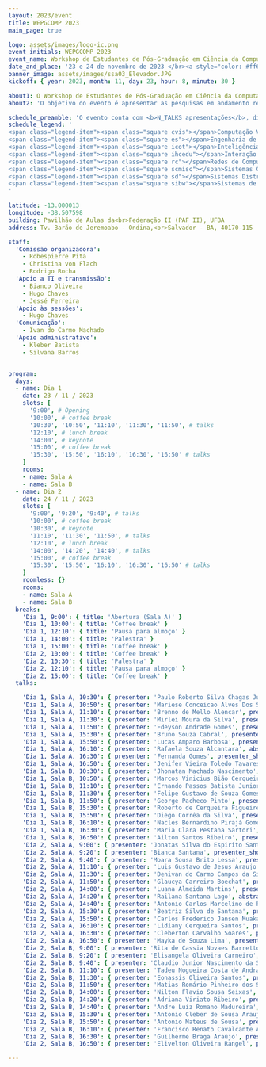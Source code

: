 ```yaml
---
layout: 2023/event
title: WEPGCOMP 2023
main_page: true

logo: assets/images/logo-ic.png
event_initials: WEPGCOMP 2023
event_name: Workshop de Estudantes de Pós-Graduação em Ciência da Computação do PGCOMP-UFBA
date_and_place: '23 e 24 de novembro de 2023 </br><a style="color: #ff6600;" href="http://www.igeo.ufba.br/auditorios">Auditório do Instituto de Geociências - UFBA</a>'
banner_image: assets/images/ssa03_Elevador.JPG
kickoff: { year: 2023, month: 11, day: 23, hour: 8, minute: 30 }

about1: O Workshop de Estudantes de Pós-Graduação em Ciência da Computação – WEPGCOMP – é um evento anual organizado pelo Programa de Pós Graduação em Ciência da Computação (PGCOMP) da Universidade Federal da Bahia (UFBA).
about2: 'O objetivo do evento é apresentar as pesquisas em andamento realizadas pelos alunos de doutorado (a partir do segundo ano), bem como propiciar um ambiente de troca de conhecimento e congregação para toda a comunidade.'

schedule_preamble: 'O evento conta com <b>N_TALKS apresentações</b>, divididas em <b>N_SESSIONS sessões</b> ao longo de <b>N_DAYS dias</b>.<br>Os <b>slides</b> estarão disponíveis na <a style="font-weight: bold; color: #ff6600;" href="https://zenodo.org/communities/wepgcomp2023/">comunidade do PGCOMP no Zenodo</a>.'
schedule_legend: '
<span class="legend-item"><span class="square cvis"></span>Computação Visual</span>
<span class="legend-item"><span class="square es"></span>Engenharia de Software</span>
<span class="legend-item"><span class="square icot"></span>Inteligência Computacional e</span> <span class="legend-item">Otimização</span>
<span class="legend-item"><span class="square ihcedu"></span>Interação Humano-Computador</span> <span class="legend-item">e Informática e Educação</span>
<span class="legend-item"><span class="square rc"></span>Redes de Computadores</span>
<span class="legend-item"><span class="square scmisc"></span>Sistemas Computacionais</span>
<span class="legend-item"><span class="square sd"></span>Sistemas Distribuídos</span>
<span class="legend-item"><span class="square sibw"></span>Sistemas de Informação,</span> <span class="legend-item">Banco de Dados e Web</span>
'

latitude: -13.000013
longitude: -38.507598
building: Pavilhão de Aulas da<br>Federação II (PAF II), UFBA
address: Tv. Barão de Jeremoabo - Ondina,<br>Salvador - BA, 40170-115

staff:
  'Comissão organizadora':
    - Robespierre Pita
    - Christina von Flach
    - Rodrigo Rocha
  'Apoio a TI e transmissão':
    - Bianco Oliveira
    - Hugo Chaves
    - Jessé Ferreira
  'Apoio às sessões':
    - Hugo Chaves
  'Comunicação':
    - Ivan do Carmo Machado
  'Apoio administrativo':
    - Kleber Batista
    - Silvana Barros


program:
  days:
  - name: Dia 1
    date: 23 / 11 / 2023
    slots: [
      '9:00', # Opening
      '10:00', # coffee break
      '10:30', '10:50', '11:10', '11:30', '11:50', # talks
      '12:10', # lunch break
      '14:00', # keynote
      '15:00', # coffee break
      '15:30', '15:50', '16:10', '16:30', '16:50' # talks
    ]
    rooms:
    - name: Sala A
    - name: Sala B
  - name: Dia 2
    date: 24 / 11 / 2023
    slots: [
      '9:00', '9:20', '9:40', # talks
      '10:00', # coffee break
      '10:30', # keynote
      '11:10', '11:30', '11:50', # talks
      '12:10', # lunch break
      '14:00', '14:20', '14:40', # talks
      '15:00', # coffee break
      '15:30', '15:50', '16:10', '16:30', '16:50' # talks
    ]
    roomless: {}
    rooms:
    - name: Sala A
    - name: Sala B
  breaks:
    'Dia 1, 9:00': { title: 'Abertura (Sala A)' }
    'Dia 1, 10:00': { title: 'Coffee break' }
    'Dia 1, 12:10': { title: 'Pausa para almoço' }
    'Dia 1, 14:00': { title: 'Palestra' }
    'Dia 1, 15:00': { title: 'Coffee break' }
    'Dia 2, 10:00': { title: 'Coffee break' }
    'Dia 2, 10:30': { title: 'Palestra' }
    'Dia 2, 12:10': { title: 'Pausa para almoço' }
    'Dia 2, 15:00': { title: 'Coffee break' }
  talks:

    'Dia 1, Sala A, 10:30': { presenter: 'Paulo Roberto Silva Chagas Junior', presenter_short: '', title: '', abstract: '', advisor: 'LUCIANO REBOUCAS DE OLIVEIRA', coadvisor: '', presenter_photo: '', topic_abbr: 'icot', topic: '', doi: '', video: '', }
    'Dia 1, Sala A, 10:50': { presenter: 'Mariese Conceicao Alves Dos Santos', presenter_short: '', title: '', abstract: '', advisor: 'MAYCON LEONE MACIEL PEIXOTO', coadvisor: '', presenter_photo: '', topic_abbr: 'icot', topic: '', doi: '', video: '', }
    'Dia 1, Sala A, 11:10': { presenter: 'Brenno de Mello Alencar', presenter_short: '', title: 'Método para detecção de concept drift em data stream com atraso e parcialmente rotulados', abstract: '', advisor: 'RICARDO ARAUJO RIOS', presenter_photo: '', topic_abbr: 'icot', topic: 'CA: Inteligência Computacional e Otimização (ICOT)', }
    'Dia 1, Sala A, 11:30': { presenter: 'Mirlei Moura da Silva', presenter_short: 'Mirlei Moura', title: 'A Novel Distance Measure for Heterogeneous Data: Time Series and Non-Temporal Data', abstract: 'Amongst the several machine learning techniques, distance (or similarity) measures are used to calculate the proximity of objects in a dataset. By employing such a type of measure, it is possible to generate “clusters” in unsupervised learning techniques or classify the objects in supervised learning techniques. In general, these measures are projected considering only one type of data. Datasets from real-world applications can comprise a mixture of data, thus requiring different approaches for identifying such patterns and groups. Literature is centered around three main approaches for leading with heterogeneous data: i) using a unique distance measure to all data types, ii) using specific measures for each data type, or iii) converting all data types to a unique type and then applying the first approach. Conversely, applying machine learning techniques in a dataset with time series and non-temporal data is not trivial because temporal data can have different behaviors that influence distance measures. Therefore, this work proposes a measure that enables the calculation of the distance between objects comprised of times series and numerical data features. To develop this measure, we first sought to identify and analyze existing works with mixed data clustering approaches involving temporal data.  Then, we combine measures, for a unique data type, to deal with heterogeneous datasets to generate a unique measure for time series and non-temporal data.', advisor: 'ROBESPIERRE DANTAS DA ROCHA PITA', presenter_photo: 'mirleims.jpg', topic_abbr: 'icot', topic: 'CA: Inteligência Computacional e Otimização (ICOT)', }
    'Dia 1, Sala A, 11:50': { presenter: 'Edeyson Andrade Gomes', presenter_short: '', title: 'Uma abordagem baseada em ontologia para auxiliar a aplicação de princípios curriculares orientados a competências em recursos educacionais abertos.', abstract: '', advisor: 'LAIS DO NASCIMENTO SALVADOR', presenter_photo: '', topic_abbr: 'icot', topic: 'CA: Interação Humano-Computador (IHC) e Informática e Educação (IEDU)', }
    'Dia 1, Sala A, 15:30': { presenter: 'Bruno Souza Cabral', presenter_short: '', title: 'Comparison of Generative and Sequence Labeling Methods for Portuguese Open Information Extraction', abstract: '', advisor: 'DANIELA BARREIRO CLARO', coadvisor: 'Marlo Vieira dos Santos e Souza', presenter_photo: '', topic_abbr: 'sibw', topic: 'CA: Inteligência Computacional e Otimização (ICOT)', }
    'Dia 1, Sala A, 15:50': { presenter: 'Lucas Amparo Barbosa', presenter_short: 'Lucas Amparo', title: 'Underwater Image Rendering Survey', abstract: 'The underwater world has gained more attention in research in the last few years. This is related to ocean exploration in many industries. Images are a helpful data source for many tasks in underwater exploration but face several issues related to light behavior in this environment. Given the complexity of capturing data from the sea and the large variability of components in the scene (depth, suspended particles, turbidity, etc.), rendering underwater scenes can provide relevant data to improve image processing algorithms and train computer vision tasks. The main goal of this paper is to summarize works with underwater imagery approaches, discussing their techniques, contributions, and potential improvements.', advisor: 'ANTONIO LOPES APOLINARIO JUNIOR', coadvisor: '', presenter_photo: 'lucas.amparo.jpg', topic_abbr: 'cvis', topic: '', doi: '', video: '', }
    'Dia 1, Sala A, 16:10': { presenter: 'Rafaela Souza Alcantara', abstract: '', advisor: 'ANTONIO LOPES APOLINARIO JUNIOR', presenter_photo: '', topic_abbr: 'cvis', }
    'Dia 1, Sala A, 16:30': { presenter: 'Fernanda Gomes', presenter_short: '', title: '', abstract: '', advisor: 'CHRISTINA VON FLACH GARCIA CHAVEZ', coadvisor: '', presenter_photo: '', topic_abbr: 'es', topic: '', doi: '', video: '', }
    'Dia 1, Sala A, 16:50': { presenter: 'Jenifer Vieira Toledo Tavares', presenter_short: 'Jenifer Toledo', title: 'Em direção da Avaliação da Sustentabilidade de Ecossistemas de Software', abstract: 'A pesquisa sobre avaliação da sustentabilidade de SECOs pode ter pontos em comum com a pesquisa sobre avaliação da saúde de ecossistemas de software que envolve aspectos técnicos, sociais e de negócio. A tese de Doutorado (AMORIM, 2022) trata de avaliação da saúde baseada em práticas arquiteturais usadas pelo SECOs. Este trabalho, tem como proposta um framework para Avaliação da Saúde para Ecosistemas de Software/Arquitetura de Software (HEVAL/SA). O HEVAL/SA foi definido considerando as práticas arquiteturais adotadas que influenciam indicadores de saúde em um ecossistema de software. A avaliação dessas práticas indicará um estado para a saúde do ecossistema.', advisor: 'CHRISTINA VON FLACH GARCIA CHAVEZ', coadvisor: '', presenter_photo: 'jenifer.vieira.jpg', topic_abbr: 'es', topic: '', doi: '', video: '', }
    'Dia 1, Sala B, 10:30': { presenter: 'Jhonatan Machado Nascimento', presenter_short: '', title: '', abstract: '', advisor: 'NA ??', coadvisor: '', presenter_photo: '', topic_abbr: 'na', topic: '', doi: '', video: '', }
    'Dia 1, Sala B, 10:50': { presenter: 'Marcos Vinicius Bião Cerqueira', presenter_short: '', title: '', abstract: '', advisor: 'CASSIO VINICIUS SERAFIM PRAZERES', coadvisor: '', presenter_photo: '', topic_abbr: 'sibw', topic: '', doi: '', video: '', }
    'Dia 1, Sala B, 11:10': { presenter: 'Ernando Passos Batista Junior', presenter_short: '', title: 'Solution based on deep neural networks to improve communication of reactive OpenFlow/SDN networks in Fog of Things data streams.', abstract: '', advisor: 'CASSIO VINICIUS SERAFIM PRAZERES', coadvisor: 'Gustavo Bittencourt', presenter_photo: '', topic_abbr: 'sibw', topic: 'CA: Sistemas de Informação, Banco de Dados e Web (SIBW)', }
    'Dia 1, Sala B, 11:30': { presenter: 'Felipe Gustavo de Souza Gomes', presenter_short: '', title: '', abstract: '', advisor: 'CASSIO VINICIUS SERAFIM PRAZERES', coadvisor: '', presenter_photo: '', topic_abbr: 'sibw', topic: '', doi: '', video: '', }
    'Dia 1, Sala B, 11:50': { presenter: 'George Pacheco Pinto', presenter_short: 'George Pacheco', title: 'Towards Data Privacy in a Fog of Things', abstract: 'Data from the Internet of Things devices enable the design of new business models and services, improving user experience and satisfaction. However, these devices also collect personal data and place them on centralized servers without transparency and user control, enhancing data privacy concerns (such as identification, localization and tracking, profiling, and linkage). Thus, we propose the FoT-PDS paradigm, an extension of the Fog of Things (FoT) paradigm tailored to protect personal data privacy in the IoT, specifically in the FoT. We propose a data decentralization solution through Personal Data Stores, empowering users with control over their data. We present an architectural framework based on this concept and a comparative analysis to assess the alignment of our proposal with the rights of GDPR data subjects.', advisor: 'CASSIO VINICIUS SERAFIM PRAZERES', presenter_photo: 'george.pacheco.jpg', topic_abbr: 'sibw', topic: 'CA: Internet das Coisas', }
    'Dia 1, Sala B, 15:30': { presenter: 'Roberto de Cerqueira Figueiredo', abstract: '', advisor: 'DANIELA BARREIRO CLARO', presenter_photo: '', topic_abbr: 'sibw', }
    'Dia 1, Sala B, 15:50': { presenter: 'Diego Corrêa da Silva', presenter_short: '', title: '{Exploiting Calibration Settings toward Fairness in Recommender Systems', abstract: '', advisor: 'FREDERICO ARAUJO DURAO', presenter_photo: '', topic_abbr: 'sibw', topic: 'CA: Sistemas de Informação, Banco de Dados e Web (SIBW)', }
    'Dia 1, Sala B, 16:10': { presenter: 'Nacles Bernardino Pirajá Gomes', presenter_short: '', title: '', abstract: '', advisor: 'LAIS DO NASCIMENTO SALVADOR', coadvisor: '', presenter_photo: '', topic_abbr: 'sibw', topic: '', doi: '', video: '', }
    'Dia 1, Sala B, 16:30': { presenter: 'Maria Clara Pestana Sartori', presenter_short: 'Maria Clara Pestana', title: 'United for Humanity: developing a Collaborative Model for Crowd Engagement in Crisis Recovery Campaigns', abstract: 'Humanitarian crisis response often involves a high degree of unpre- dictability demand which an aid agency frequently creates. The present research aims to investigate the potential of collaboration among the entities involved in the recovery of communities affected by crises and emergencies. This investi- gation will focus on analyzing a crowdfunding platform to determine whether it can enhance collaboration between response entities and citizens, thus im- proving communication in crisis situations and, the effectiveness of crisis ef- forts. During times of crisis, crowdfunding has proven to be an effective tool for rapidly raising funds, increasing public awareness of the situation and can show where assistance is most needed during emergency situations. Therefore, this work proposes an in-depth analysis of a crowdfunding platform to enhance collaboration between citizens and response entities in crisis communication during disaster relief actions.', advisor: 'VANINHA VIEIRA DOS SANTOS', presenter_photo: 'mpestana.jpg', topic_abbr: 'sibw', topic: 'CA: Sistemas de Informação, Banco de Dados e Web (SIBW)', }
    'Dia 1, Sala B, 16:50': { presenter: 'Ailton Santos Ribeiro', presenter_short: '', title: 'Rumo a Avatares Inclusivos: Explorando a Autorrepresentação de Grupos Minorizados Socialmente em Ambientes Virtuais Imersivos', abstract: '', advisor: 'VANINHA VIEIRA DOS SANTOS', presenter_photo: '', topic_abbr: 'sibw', topic: 'CA: Interação Humano-Computador (IHC) e Informática e Educação (IEDU)', }
    'Dia 2, Sala A, 9:00': { presenter: 'Jonatas Silva do Espirito Santo', presenter_short: '', title: 'Sensores Socioambientais e Comerciais para nowcasting de surtos e pandemias em potencial', abstract: '', advisor: 'GECYNALDA SOARES DA SILVA GOMES', presenter_photo: '', topic_abbr: 'es', topic: 'Ciência de Dados', }
    'Dia 2, Sala A, 9:20': { presenter: 'Bianca Santana', presenter_short: '', title: '', abstract: '', advisor: 'CHRISTINA VON FLACH GARCIA CHAVEZ', coadvisor: '', presenter_photo: '', topic_abbr: 'es', topic: '', doi: '', video: '', }
    'Dia 2, Sala A, 9:40': { presenter: 'Moara Sousa Brito Lessa', presenter_short: '', title: '.', abstract: '', advisor: 'CHRISTINA VON FLACH GARCIA CHAVEZ', presenter_photo: '', topic_abbr: 'es', topic: 'ESS: Educação em Engenharia de Software.', }
    'Dia 2, Sala A, 11:10': { presenter: 'Luis Gustavo de Jesus Araujo', presenter_short: 'Luis Araujo', title: 'Avaliação da eficácia de mensagens de erro melhoradas geradas por Large Language Model em um curso introdutório de programação em Python', abstract: 'Linguagens de Programação, em sua maioria, são idealizadas para o mercado de desenvolvimento de software. Em consequência, o feedback na forma de mensagens de erro de compiladores e interpretadores são focados em programadores experientes, sendo muitas vezes enigmáticos para estudantes novatos. Diante dos desafios da aprendizagem de programação, diversos pesquisadores se debruçam sobre este problema criando e utilizando ferramentas e linguagens adequadas ou adaptando feedbacks. Embora a linguagem Python seja adequada ao ensino introdutório de programação, ela possui um conjunto limitado de mensagens de erro que levam o estudante a possíveis confusões pela falta de informações relevantes à solução do problema. Neste sentido, a criação de feedback na forma de mensagens de erro melhoradas, que auxiliem os estudantes no ambiente de aprendizagem, é uma solução interessante. Um estudo preliminar realizado em um curso de programação introdutória com Python em que foi utilizado um ambiente próprio (PEEF) com emissão de mensagens melhoradas pré-cadastradas demonstrou que, embora a adição de feedback seja algo positivo, não é suficiente para que os estudantes solucionem os problemas encontrados. Deste modo, este trabalho visa apresentar um estudo realizado com especialistas para avaliar a adequação de mensagens melhoradas geradas por Large Language Model com dados de um curso de programação em Python.', advisor: 'CHRISTINA VON FLACH GARCIA CHAVEZ', coadvisor: '', presenter_photo: 'luisaraujo.ifba.jpg', topic_abbr: 'es', topic: '', doi: '', video: '', }
    'Dia 2, Sala A, 11:30': { presenter: 'Denivan do Carmo Campos da Silva', presenter_short: 'Denivan Campos', title: 'Investigating the Relationship between Human Factors and Test Code Quality', abstract: 'Software development is a collaborative, social, knowledge-intensive activity, and human-centered. These factors are essential for team diversity. There are three types of team diversity: informational (or knowledge), social, and values diversity. The literature has brought up a number of studies investigating test code quality, but there is just a little empirical evidence on the effects of knowledge diversity and test code quality. Whether we consider the prevalence of test smells in current software testing research, the number is way more limited. Test smells are bad implementations inserted by developers. Recent studies discuss developers’ perceptions of test smells and their impact on quality improvement, yet they have yet to discuss the effects of knowledge diversity in this regard. Our goal is to gather empirical evidence on such a relationship, between developer knowledge diversity and test code quality, with particular attention on the effect of test smells. We built a knowledge base considering the main concepts of software testing, maintenance, evolution, refactoring, and human aspect.  Next, to accomplish our research objective, we used a combination of mixed methods approach to gather empirical evidence on human aspects and test code quality. As a result, we intend to organize the findings in a set of guidelines. It can support developers in preventing the insertion of test smells during the creation of unit test cases.', advisor: 'IVAN DO CARMO MACHADO', presenter_photo: 'denivan.campos.jpg', topic_abbr: 'es', topic: 'ESS: Qualidade de Software', }
    'Dia 2, Sala A, 11:50': { presenter: 'Glaucya Carreiro Boechat', presenter_short: '', title: 'Uma Investigação sobre Análise de Sentimentos e Categorização de Issues Reabertas do GitHub', abstract: '', advisor: 'IVAN DO CARMO MACHADO', coadvisor: 'Ivan do Carmo Machado', presenter_photo: '', topic_abbr: 'es', topic: 'ESS: Medição, Mineração e Visualização de Software', }
    'Dia 2, Sala A, 14:00': { presenter: 'Luana Almeida Martins', presenter_short: 'Luana Martins', title: 'Smart prediction for test smells refactorings', abstract: 'Test smells are considered bad practices for developing the test code. Their presence can reduce the test code quality, thus harming software testing and maintenance activities. Software refactoring has been a key practice to handle smells and improve software quality without changing its behavior. However, existing refactoring tools target production code with very different characteristics than test code. Despite the research invested in test smell refactoring, little is known about whether current refactorings improve the test code quality. This thesis proposal presents our research to help developers decide when and how to refactor test smells through a machine learning-based approach. First, we aim to mine refactorings performed by developers to derive a catalog of test-specific refactorings and their impact on the test code. Our findings show that developers prefer specific features of the testing frameworks, which may lead to test smells such as Inappropriate Assertion and Handling Exception. While the refactorings proposed in the literature aligned with the evolution of testing frameworks helps refactoring test smells, the Inappropriate Assertion remains unexplored in the literature. Second, we aim to collect and learn from test-specific refactorings to suggest which refactorings have the potential to fix test smells. As a result, the approach could support the test smells detection and refactoring guided to the practices closer to the developers’ perspective.', advisor: 'IVAN DO CARMO MACHADO', coadvisor: '', presenter_photo: 'martins.luana.jpg', topic_abbr: 'es', topic: '', doi: '', video: '', }
    'Dia 2, Sala A, 14:20': { presenter: 'Railana Santana Lago', abstract: '', advisor: 'IVAN DO CARMO MACHADO', presenter_photo: '', topic_abbr: 'es', }
    'Dia 2, Sala A, 14:40': { presenter: 'Antonio Carlos Marcelino de Paula', presenter_short: '', title: '', abstract: '', advisor: 'MANOEL GOMES DE MENDONCA NETO', coadvisor: '', presenter_photo: '', topic_abbr: 'es', topic: '', doi: '', video: '', }
    'Dia 2, Sala A, 15:30': { presenter: 'Beatriz Silva de Santana', presenter_short: '', title: 'Exploring Psychological Safety in Software Engineering: Insights from Stack Exchange', abstract: '', advisor: 'MANOEL GOMES DE MENDONCA NETO', presenter_photo: '', topic_abbr: 'es', topic: 'ESS: Engenharia de Software Experimental', }
    'Dia 2, Sala A, 15:50': { presenter: 'Carlos Frederico Jansen Muakad', presenter_short: '', title: 'Mapeamento de sites de pergunta e resposta: uma abordagem comparativa entre os principais sites existentes a luz da engenharia de software', abstract: '', advisor: 'MANOEL GOMES DE MENDONCA NETO', coadvisor: 'Glauco Carneiro', presenter_photo: '', topic_abbr: 'es', topic: 'ESS: Engenharia de Software Experimental', }
    'Dia 2, Sala A, 16:10': { presenter: 'Lidiany Cerqueira Santos', presenter_short: '', title: '', abstract: '', advisor: 'MANOEL GOMES DE MENDONCA NETO', coadvisor: '', presenter_photo: '', topic_abbr: 'es', topic: '', doi: '', video: '', }
    'Dia 2, Sala A, 16:30': { presenter: 'Cleberton Carvalho Soares', presenter_short: '', title: 'Modelo de maturidade em proteção de dados para adequação dos sistemas de software à Lei Geral de Proteção de Dados (LGPD)', abstract: '', advisor: 'RITA SUZANA PITANGUEIRA MACIEL', presenter_photo: '', topic_abbr: 'es', topic: 'ESS: Proteção de dados pessoais', }
    'Dia 2, Sala A, 16:50': { presenter: 'Mayka de Souza Lima', presenter_short: 'Mayka Liima', title: 'A Conceptual Framework for the Design of Virtual Learning Environments', abstract: 'Several digital technological resources (DTRs) are adapted to use learning strategies for VLEs found in the literature, such as collaborative learning. Learning strategies have been modified to adapt traditional procedures and techniques to the technological tools. It is necessary to support the features of instructional design that look at design issues in the difficulties and challenges of teachers in adapting teaching practices. Using a conceptual framework can help in the composition of the instructional design. So is it possible to design a conceptual framework that supports the functionalities of the learning environment for education professionals to design the lessons according to their instructional design? A conceptual framework for the instructional design of learning theory strategies in VLEs is proposed. A survey and interviews will define the methodologies and DTRs used by educational professionals. The expected results will be triangulated and analyzed for the design of the conceptual framework. Thus, the conceptual framework proposed in this work aims to identify and present the conceptual definitions that involve the field of requirements engineering and their relationships. Within this framework, an organizational model of the concepts for learning strategies is proposed, where all information is validated through the consensus opinion of several experts in the field.', advisor: 'RITA SUZANA PITANGUEIRA MACIEL', presenter_photo: 'maykalima.jpg', topic_abbr: 'es', topic: 'ESS: Educação em Engenharia de Software.', }
    'Dia 2, Sala B, 9:00': { presenter: 'Rita de Cassia Novaes Barretto', abstract: '', advisor: 'FABIOLA GONCALVES PEREIRA GREVE', presenter_photo: '', topic_abbr: 'scmisc', }
    'Dia 2, Sala B, 9:20': { presenter: 'Elisangela Oliveira Carneiro', presenter_short: '', title: 'Sistemas de Reputação baseados em Blockchain para ambientes IoT', abstract: '', advisor: 'FABIOLA GONCALVES PEREIRA GREVE', presenter_photo: '', topic_abbr: 'scmisc', topic: 'SC: Sistemas Distribuídos (SD)', }
    'Dia 2, Sala B, 9:40': { presenter: 'Claudio Junior Nascimento da Silva', presenter_short: '', title: 'Sistemas de IoT Tolerante a Falhas com uso de IA e Blockchain', abstract: '', advisor: 'CASSIO VINICIUS SERAFIM PRAZERES', presenter_photo: '', topic_abbr: 'sibw', topic: 'IOT, IA, Blockchain e Tolerância a Falhas', }
    'Dia 2, Sala B, 11:10': { presenter: 'Tadeu Nogueira Costa de Andrade', title: 'Métodos estatísticos e de inteligência computacional para análise temporal em sistemas de tempo real', abstract: 'Sistemas em tempo real são compostos por um conjunto de tarefas que são lançadas recorrentemente para serem executadas e devem cumprir prazos. Projetar um sistema desse tipo de forma comprovadamente correta requer informações sobre o tempo de execução no pior caso (WCET) para cada uma de suas tarefas. No entanto, estimar o WCET está se tornando cada vez mais difícil devido à alta complexidade de hardware e software presentes nas plataformas atuais. Isso tem motivado o uso de técnicas para derivar o tempo de execução no pior caso probabilístico (pWCET). A maioria das abordagens existentes se baseia em medir o tempo de execução de cada tarefa do sistema em execução na plataforma alvo. Como as medições são realizadas durante o tempo de projeto, as amostras coletadas podem levar a estimativas não confiáveis (devido a possíveis viés de medição) ou não representativas (devido a dificuldades na reprodução das condições operacionais). Nesse contexto, o objetivo deste trabalho é desenvolver abordagens que contribuam para aprimorar a precisão e confiabilidade das estimativas de pWCET, superando os problemas mencionados. Até o momento, foram conduzidos dois estudos com propósitos distintos. No primeiro, é feita uma representação do tempo de execução com base em eventos de hardware, utilizando ferramentas de inteligência computacional. No segundo estudo, é realizada uma análise estatística para descrever a variação do tempo de execução em relação ao número de instruções executadas.', advisor: 'GEORGE MARCONI DE ARAUJO LIMA', presenter_photo: 'tadeunca.jpg', topic_abbr: 'scmisc', }
    'Dia 2, Sala B, 11:30': { presenter: 'Eonassis Oliveira Santos', presenter_short: 'Eonassis Santos', title: 'Restauração Pós-Desastre para Redes Ópticas Elásticas com Abordagem de Múltiplos Caminhos Usando Algoritmo de Fluxo Máximo', abstract: 'Desastres naturais, como terremotos, tsunamis e furacões, representam uma ameaça significativa para infraestruturas de telecomunicações amplamente implantadas, especialmente em redes ópticas de backbone.A recuperação após grandes desastres se torna um desafio crítico, uma vez que falhas na rede geograficamente correlacionadas podem resultar em desconexões significativas e perda de dados. Este artigo apresenta um modelo de restauração pós-desastre para Redes Ópticas Elásticas (EON) com o objetivo de preservar a conectividade, a largura de banda de transmissão e a confiabilidade da conexão. Usando um Gráfico de Variante Temporal (TVG), o esquema de recuperação emprega o algoritmo de fluxo máximo para restaurar as conexões afetadas após um desastre. Com base em um modelo de falha probabilística, ele restaura conexões impactadas que estão completamente cortadas após o desastre ou cuja confiabilidade caiu abaixo dos limites de Qualidade de Serviço (QoS). Dadas as restrições de recursos na rede pós-desastre, políticas de relaxamento com base em QoS são utilizadas, utilizando rotas confiáveis e otimizando a utilização de recursos. A simulação avalia aspectos de restauração, disponibilidade, perda de conexão, perda de tráfego e confiabilidade média da conexão, comparando essas métricas com o algoritmo First-In, First-Out e o algoritmo Restauração de Caminho com Consciência da Probabilidade de Falha (PRPA).', advisor: 'GUSTAVO BITTENCOURT FIGUEIREDO', presenter_photo: 'eonassissantos.jpg', topic_abbr: 'scmisc', topic: 'SC: Redes de Computadores (RC)', }
    'Dia 2, Sala B, 11:50': { presenter: 'Matias Romário Pinheiro dos Santos', presenter_short: '', title: 'Particionamento Inteligente de Funções de Banda Base no Fronthaul óptico CF-RAN', abstract: '', advisor: 'GUSTAVO BITTENCOURT FIGUEIREDO', presenter_photo: '', topic_abbr: 'scmisc', topic: 'SC: Redes de Computadores (RC)', }
    'Dia 2, Sala B, 14:00': { presenter: 'Nilton Flavio Sousa Seixas', presenter_short: '', title: '', abstract: '', advisor: 'GUSTAVO BITTENCOURT FIGUEIREDO', coadvisor: '', presenter_photo: '', topic_abbr: 'scmisc', topic: '', doi: '', video: '', }
    'Dia 2, Sala B, 14:20': { presenter: 'Adriana Viriato Ribeiro', presenter_short: '', title: 'Enabling Plug-n-Play Security for Ambient Assisted-Living Applications', abstract: '', advisor: 'LEOBINO NASCIMENTO SAMPAIO', presenter_photo: '', topic_abbr: 'scmisc', topic: 'SC: Redes de Computadores (RC)', }
    'Dia 2, Sala B, 14:40': { presenter: 'Andre Luiz Romano Madureira', presenter_short: '', title: 'Otimizando Comunicações NDN em redes MANET', abstract: '', advisor: 'LEOBINO NASCIMENTO SAMPAIO', presenter_photo: '', topic_abbr: 'scmisc', topic: 'SC: Redes de Computadores (RC)', }
    'Dia 2, Sala B, 15:30': { presenter: 'Antonio Cleber de Sousa Araujo', presenter_short: '', title: '', abstract: '', advisor: 'LEOBINO NASCIMENTO SAMPAIO', coadvisor: '', presenter_photo: '', topic_abbr: 'scmisc', topic: '', doi: '', video: '', }
    'Dia 2, Sala B, 15:50': { presenter: 'Antonio Mateus de Sousa', presenter_short: 'Mateus Sousa', title: 'Bootstrapping de Segurança como Serviço: Uma Solução Escalável para Autenticação Mútua Entre Dispositivos de IoT Baseada em Identidade das Coisas', abstract: 'As redes IoT estão cada vez mais difundidas em nossas vidas. A diversidade de aplicações varia desde sistemas de monitoramento de temperatura até serviços de acompanhamento de saúde (e-Health). Juntamente com o vasto potencial de inovação, as redes IoT atraem cada vez mais usuários maliciosos que visam roubar dados ou prejudicar o funcionamento da rede. Com base nisso, neste trabalho trazemos uma proposta de sistema de autenticação mútua de dispositivos, que utilizam identidade descentralizada como meio de garantir autenticidade e integridade sob demanda. Validamos nossa proposta através de uma prova de conceito. ', advisor: 'LEOBINO NASCIMENTO SAMPAIO', presenter_photo: 'antonio.mateus.jpg', topic_abbr: 'scmisc', topic: 'SC: Redes de Computadores (RC)', }
    'Dia 2, Sala B, 16:10': { presenter: 'Francisco Renato Cavalcante Araújo', presenter_short: '', title: 'Serviços Diferenciados em Redes Centradas na Informação', abstract: '', advisor: 'LEOBINO NASCIMENTO SAMPAIO', presenter_photo: '', topic_abbr: 'scmisc', topic: 'SC: Redes de Computadores (RC)', }
    'Dia 2, Sala B, 16:30': { presenter: 'Guilherme Braga Araújo', presenter_short: '', title: 'Explorando características de redes de dados nomeados para oferecer serviços na borda das redes para aplicações distribuídas por meio de redes veiculares.', abstract: '', advisor: 'LEOBINO NASCIMENTO SAMPAIO', presenter_photo: '', topic_abbr: 'scmisc', topic: 'SC: Redes de Computadores (RC)', }
    'Dia 2, Sala B, 16:50': { presenter: 'Elivelton Oliveira Rangel', presenter_short: 'Elivelton Rangel', title: 'Modelagem Computacional de Espaços Urbanos Utilizando Dados Geo-Espaciais para Suporte a Sistemas de Gerenciamento de Emergências', abstract: 'O processo de urbanização acelerado e muitas vezes desorganizado tem promovido diversos desafios para as cidades modernas, especialmente no aspecto de mobilidade urbana. No entanto, tecnologias promovidas por cidades inteligentes têm surgido para amenizar os impactos causados em diversos cenários. Neste cenário em evolução, sistemas de gerenciamento de emergência fornecem um serviço fundamental para as cidades modernas, explorando diferentes tecnologias de detecção e processamento para o tratamento em tempo real de situações críticas. Na verdade, espera-se que tais sistemas implementem serviços de detecção, alerta e mitigação de emergências, a fim de evitar ou aliviar os impactos negativos de eventos críticos na percepção da qualidade de vida dos habitantes. Cada vez mais as cidades estão produzindo dados de diversas naturezas, sejam sobre tráfego, climáticas, eventos de emergências e outras fontes. Entender como utilizar esses dados pode mudar a forma com que os sistemas de gerenciamento de emergências podem agir para uma mitigação mais eficiente. Portanto, este trabalho propõe realizar a modelagem computacional de dados geo-espaciais para apoiar sistemas de gerenciamento de emergências, promovendo uma tomada de decisão mais assertiva nas resoluções de problemas de mobilidade urbana envolvendo veículos de emergência. ', advisor: 'MAYCON LEONE MACIEL PEIXOTO', coadvisor: 'Daniel Gouveia Costa', presenter_photo: 'eliveltonrangel.jpg', topic_abbr: 'scmisc', topic: 'CA: Sistemas de Informação, Banco de Dados e Web (SIBW)', }

---
```


